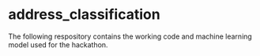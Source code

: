 # address_classification
The following respository contains the working code and machine learning model used for the hackathon.
